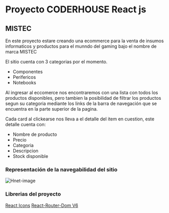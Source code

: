 # Proyecto CODERHOUSE React js

## MISTEC 

En este proyecto estare creando una ecommerce para la venta de insumos informaticos y productos para el munndo del gaming bajo el nombre de marca MISTEC 

El sitio cuenta con 3 categorias por el momento.

- Componentes
- Perifericos
- Notebooks

Al ingresar al eccomerce nos encontraremos con una lista con todos los productos disponibles, pero tambien la posibilidad de filtrar los productos segun su categoria mediante los links de la barra de navegación que se encuentra en la parte superior de la pagina.

Cada card al clickearse nos lleva a el detalle del item en cuestion, este detalle cuenta con:

- Nombre de producto
- Precio
- Categoria
- Descripcion 
- Stock disponible

### Representación de la navegabilidad del sitio

![Hnet-image](https://user-images.githubusercontent.com/78933518/150866677-7da3a6af-0f67-4479-af43-51f0d769adcd.gif)


### Librerias del proyecto

[React Icons](https://react-icons.github.io/react-icons)
[React-Router-Dom V6](https://reactrouter.com/docs/en/v6)
